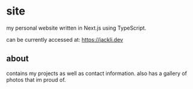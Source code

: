 # site

my personal website written in Next.js using TypeScript.

can be currently accessed at: https://jackli.dev

## about
contains my projects as well as contact information. also has a gallery of photos that im proud of.